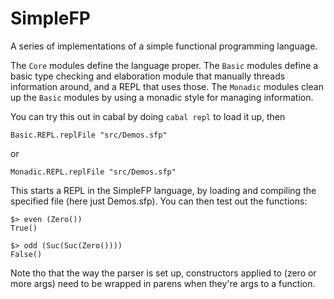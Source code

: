 # SimpleFP
A series of implementations of a simple functional programming language.

The `Core` modules define the language proper. The `Basic` modules define a basic type checking and elaboration module that manually threads information around, and a REPL that uses those. The `Monadic` modules clean up the `Basic` modules by using a monadic style for managing information.

You can try this out in cabal by doing `cabal repl` to load it up, then

    Basic.REPL.replFile "src/Demos.sfp"
    
or

    Monadic.REPL.replFile "src/Demos.sfp"

This starts a REPL in the SimpleFP language, by loading and compiling the specified file (here just Demos.sfp). You can then test out the functions:

    $> even (Zero())
    True()
    
    $> odd (Suc(Suc(Zero())))
    False()

Note tho that the way the parser is set up, constructors applied to (zero or more args) need to be wrapped in parens when they're args to a function.